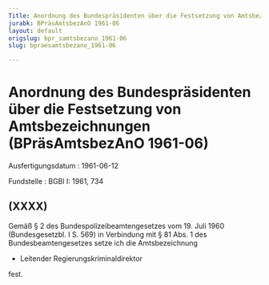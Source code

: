 ```yaml
---
Title: Anordnung des Bundespräsidenten über die Festsetzung von Amtsbezeichnungen
jurabk: BPräsAmtsbezAnO 1961-06
layout: default
origslug: bpr_samtsbezano_1961-06
slug: bpraesamtsbezano_1961-06

---
```


# Anordnung des Bundespräsidenten über die Festsetzung von Amtsbezeichnungen (BPräsAmtsbezAnO 1961-06)

Ausfertigungsdatum
:   1961-06-12

Fundstelle
:   BGBl I: 1961, 734



## (XXXX)

Gemäß § 2 des Bundespolizeibeamtengesetzes vom 19. Juli 1960
(Bundesgesetzbl. I S. 569) in Verbindung mit § 81 Abs. 1 des
Bundesbeamtengesetzes setze ich die Amtsbezeichnung

*   Leitender Regierungskriminaldirektor



fest.

